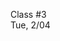 <div class="lecture1">

<div class="column_date">
<p markdown="block">

Class #3 <br>
Tue, 2/04

</p>
</div>
<div class="column_materials">
<p markdown="block">



</p>
</div>

<div class="column_assign">
<p markdown="block">



</p>
</div>

</div>


